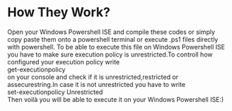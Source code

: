 # How They Work?
Open your Windows Powershell ISE and compile these codes or simply copy paste them onto a powershell terminal or execute .ps1 files directly with powershell. To be able to execute this file on Windows Powershell ISE you have to make sure execution policy is unrestricted.To controll how configured your execution policy write <br>get-executionpolicy<br> 
on your console and check if it is unrestricted,restricted or assecurestring.In case it is not unrestricted you have to write <br>
set-executionpolicy Unrestricted <br>
Then voilà you will be able to execute it on your Windows Powershell ISE:)
